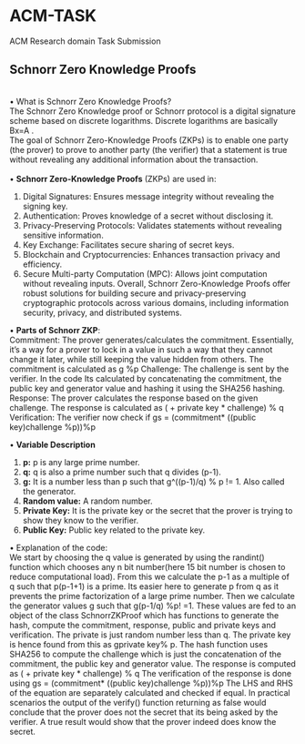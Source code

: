 # ACM-TASK
ACM Research domain Task Submission
<p><h2>Schnorr Zero Knowledge Proofs</h2><br> • What is Schnorr Zero Knowledge
Proofs? <br>The Schnorr Zero Knowledge proof or Schnorr protocol is a
digital signature scheme based on discrete logarithms. Discrete
logarithms are basically Bx=A .<br>The goal of Schnorr Zero-Knowledge Proofs
(ZKPs) is to enable one party (the prover) to prove to another party
(the verifier) that a statement is true without revealing any additional
information about the transaction.<br> <br>• <strong>Schnorr Zero-Knowledge Proofs</strong>
(ZKPs) are used in:</p>
<ol type="1">
<li>Digital Signatures: Ensures message integrity without revealing the
signing key.</li>
<li>Authentication: Proves knowledge of a secret without disclosing
it.</li>
<li>Privacy-Preserving Protocols: Validates statements without revealing
sensitive information.</li>
<li>Key Exchange: Facilitates secure sharing of secret keys.</li>
<li>Blockchain and Cryptocurrencies: Enhances transaction privacy and
efficiency.</li>
<li>Secure Multi-party Computation (MPC): Allows joint computation
without revealing inputs. Overall, Schnorr Zero-Knowledge Proofs offer
robust solutions for building secure and privacy-preserving
cryptographic protocols across various domains, including information
security, privacy, and distributed systems.</li>
</ol>
<p>• <strong> Parts of Schnorr ZKP</strong>: <br>Commitment: The prover generates/calculates
the commitment. Essentially, it’s a way for a prover to lock in a value
in such a way that they cannot change it later, while still keeping the
value hidden from others. The commitment is calculated as
g<random value> %p Challenge: The challenge is sent by the verifier. In
the code Its calculated by concatenating the commitment, the public key
and generator value and hashing it using the SHA256 hashing. Response:
The prover calculates the response based on the given challenge. The
response is calculated as (<random value> + private key * challenge) % q
Verification: The verifier now check if gs = (commitment* ((public
key)challenge %p))%p
  <p>• <strong>Variable Description</strong> <ol>
    <li><strong>p:</strong> p is any large prime number.</li>
    <li><strong>q:</strong> q is also a prime number such that q divides (p-1).</li>
    <li><strong>g:</strong> It is a number less than p such that g^((p-1)/q) % p != 1. Also called the generator.</li>
    <li><strong>Random value:</strong> A random number.</li>
    <li><strong>Private Key:</strong> It is the private key or the secret that the prover is trying to show they know to the verifier.</li>
    <li><strong>Public Key:</strong> Public key related to the private key.</li>
</ol>
</p>
<p>• Explanation of the code:<br> We start by choosing the q value is
generated by using the randint() function which chooses any n bit
number(here 15 bit number is chosen to reduce computational load). From
this we calculate the p-1 as a multiple of q such that p(p-1+1) is a
prime. Its easier here to generate p from q as it prevents the prime
factorization of a large prime number. Then we calculate the generator
values g such that g(p-1/q) %p! =1. These values are fed to an object of
the class SchnorrZKProof which has functions to generate the hash,
compute the commitment, response, public and private keys and
verification. The private is just random number less than q. The private
key is hence found from this as gprivate key% p. The hash function uses
SHA256 to compute the challenge which is just the concatenation of the
commitment, the public key and generator value. The response is computed
as (<random value> + private key * challenge) % q The verification of
the response is done using gs = (commitment* ((public key)challenge
%p))%p The LHS and RHS of the equation are separately calculated and
checked if equal. In practical scenarios the output of the verify()
function returning as false would conclude that the prover does not the
secret that its being asked by the verifier. A true result would show
that the prover indeed does know the secret.</p>
